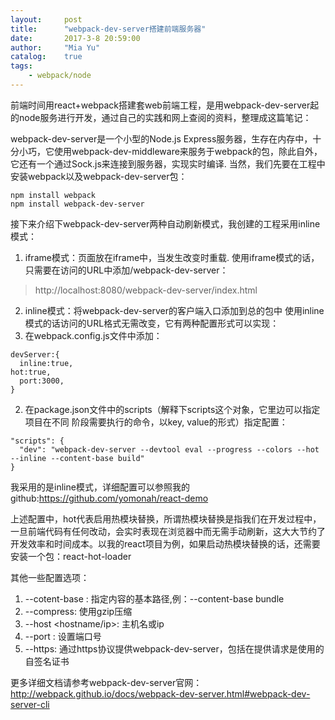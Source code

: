 ```yaml
---
layout:     post
title:      "webpack-dev-server搭建前端服务器"
date:       2017-3-8 20:59:00
author:     "Mia Yu"
catalog: 	true
tags:
    - webpack/node
---
```


前端时间用react+webpack搭建套web前端工程，是用webpack-dev-server起的node服务进行开发，通过自己的实践和网上查阅的资料，整理成这篇笔记：

webpack-dev-server是一个小型的Node.js Express服务器，生存在内存中，十分小巧，它使用webpack-dev-middleware来服务于webpack的包，除此自外，它还有一个通过Sock.js来连接到服务器，实现实时编译.
当然，我们先要在工程中安装webpack以及webpack-dev-server包：
```
npm install webpack
npm install webpack-dev-server
```

接下来介绍下webpack-dev-server两种自动刷新模式，我创建的工程采用inline模式：
1. iframe模式：页面放在iframe中，当发生改变时重载.
使用iframe模式的话，只需要在访问的URL中添加/webpack-dev-server：  
>http://localhost:8080/webpack-dev-server/index.html

2. inline模式：将webpack-dev-server的客户端入口添加到总的包中
使用inline模式的话访问的URL格式无需改变，它有两种配置形式可以实现：
1. 在webpack.config.js文件中添加：
```
devServer:{
  inline:true,
hot:true,
  port:3000,
}
```
2. 在package.json文件中的scripts（解释下scripts这个对象，它里边可以指定项目在不同 阶段需要执行的命令，以key, value的形式）指定配置：
```
"scripts": {
  "dev": "webpack-dev-server --devtool eval --progress --colors --hot --inline --content-base build"
}
```
我采用的是inline模式，详细配置可以参照我的github:https://github.com/yomonah/react-demo

上述配置中，hot代表启用热模块替换，所谓热模块替换是指我们在开发过程中，一旦前端代码有任何改动，会实时表现在浏览器中而无需手动刷新，这大大节约了开发效率和时间成本。以我的react项目为例，如果启动热模块替换的话，还需要安装一个包：react-hot-loader

其他一些配置选项：
1. --cotent-base <file>: 指定内容的基本路径,例：--content-base bundle
2. --compress: 使用gzip压缩
3. --host <hostname/ip>: 主机名或ip
4. --port <number>: 设置端口号
5. --https: 通过https协议提供webpack-dev-server，包括在提供请求是使用的自签名证书

更多详细文档请参考webpack-dev-server官网：http://webpack.github.io/docs/webpack-dev-server.html#webpack-dev-server-cli